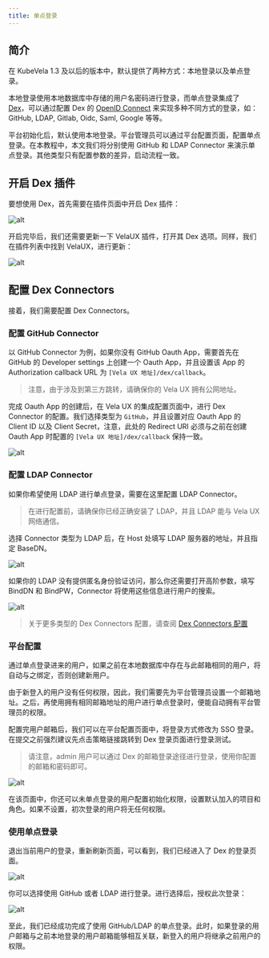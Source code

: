 ```yaml
---
title: 单点登录
---
```


## 简介

在 KubeVela 1.3 及以后的版本中，默认提供了两种方式：本地登录以及单点登录。

本地登录使用本地数据库中存储的用户名密码进行登录，而单点登录集成了 [Dex](https://dexidp.io/)，可以通过配置 Dex 的 [OpenID Connect](https://dexidp.io/docs/openid-connect) 来实现多种不同方式的登录，如：GitHub, LDAP, Gitlab, Oidc, Saml, Google 等等。

平台初始化后，默认使用本地登录。平台管理员可以通过平台配置页面，配置单点登录。在本教程中，本文我们将分别使用 GitHub 和 LDAP Connector 来演示单点登录。其他类型只有配置参数的差异，启动流程一致。

## 开启 Dex 插件

要想使用 Dex，首先需要在插件页面中开启 Dex 插件：

![alt](https://static.kubevela.net/images/1.3/dex-addon.png)

开启完毕后，我们还需要更新一下 VelaUX 插件，打开其 Dex 选项。同样，我们在插件列表中找到 VelaUX，进行更新：

![alt](https://static.kubevela.net/images/1.5/enable-dex-in-velaux.png)

## 配置 Dex Connectors

接着，我们需要配置 Dex Connectors。

### 配置 GitHub Connector

以 GitHub Connector 为例，如果你没有 GitHub Oauth App，需要首先在 GitHub 的 Developer settings 上创建一个 Oauth App，并且设置该 App 的 Authorization callback URL 为 `[Vela UX 地址]/dex/callback`。

> 注意，由于涉及到第三方跳转，请确保你的 Vela UX 拥有公网地址。

完成 Oauth App 的创建后，在 Vela UX 的集成配置页面中，进行 Dex Connector 的配置。我们选择类型为 `GitHub`，并且设置对应 Oauth App 的 Client ID 以及 Client Secret，注意，此处的 Redirect URI 必须与之前在创建 Oauth App 时配置的 `[Vela UX 地址]/dex/callback` 保持一致。

![alt](https://static.kubevela.net/images/1.3/intergration.png)

### 配置 LDAP Connector

如果你希望使用 LDAP 进行单点登录，需要在这里配置 LDAP Connector。

> 在进行配置前，请确保你已经正确安装了 LDAP，并且 LDAP 能与 Vela UX 网络通信。

选择 Connector 类型为 LDAP 后，在 Host 处填写 LDAP 服务器的地址，并且指定 BaseDN。

![alt](https://static.kubevela.net/images/1.3/ldap1.png)

如果你的 LDAP 没有提供匿名身份验证访问，那么你还需要打开高阶参数，填写 BindDN 和 BindPW，Connector 将使用这些信息进行用户的搜索。

![alt](https://static.kubevela.net/images/1.3/ldap2.png)

> 关于更多类型的 Dex Connectors 配置，请查阅 [Dex Connectors 配置](../how-to/dashboard/config/dex-connectors)

### 平台配置

通过单点登录进来的用户，如果之前在本地数据库中存在与此邮箱相同的用户，将自动与之绑定，否则创建新用户。

由于新登入的用户没有任何权限，因此，我们需要先为平台管理员设置一个邮箱地址。之后，再使用拥有相同邮箱地址的用户进行单点登录时，便能自动拥有平台管理员的权限。

配置完用户邮箱后，我们可以在平台配置页面中，将登录方式修改为 SSO 登录。在提交之前强烈建议先点击策略链接跳转到 Dex 登录页面进行登录测试。

> 请注意，admin 用户可以通过 Dex 的邮箱登录途径进行登录，使用你配置的邮箱和密码即可。

![alt](https://static.kubevela.net/images/1.5/platform-setting.jpg)

在该页面中，你还可以未单点登录的用户配置初始化权限，设置默认加入的项目和角色。如果不设置，初次登录的用户将无任何权限。

### 使用单点登录

退出当前用户的登录，重新刷新页面，可以看到，我们已经进入了 Dex 的登录页面。

![alt](https://static.kubevela.net/images/1.3/dex-login.png)

你可以选择使用 GitHub 或者 LDAP 进行登录。进行选择后，授权此次登录：

![alt](https://static.kubevela.net/images/1.3/dex-grant-access.png)

至此，我们已经成功完成了使用 GitHub/LDAP 的单点登录。此时，如果登录的用户邮箱与之前本地登录的用户邮箱能够相互关联，新登入的用户将继承之前用户的权限。
